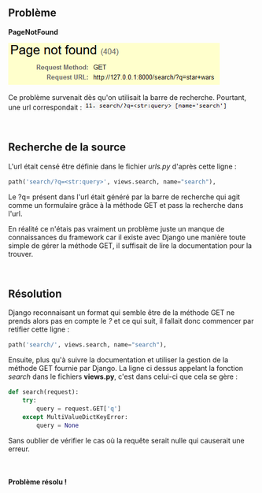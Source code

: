 ## Problème

**PageNotFound**

![](img/get_probleme.png)

Ce problème survenait dès qu'on utilisait la barre de recherche.
Pourtant, une url correspondait : ![](img/get_probleme_urls.png)

<br>

## Recherche de la source

L'url était censé être définie dans le fichier *urls.py* d'après cette ligne :
```py
path('search/?q=<str:query>', views.search, name="search"),
```
Le ?q= présent dans l'url était généré par la barre de recherche qui agit comme un formulaire grâce à la méthode GET et pass la recherche dans l'url.

En réalité ce n'étais pas vraiment un problème juste un manque de connaissances du framework car il existe avec Django une manière toute simple de gérer la méthode GET, il suffisait de lire la documentation pour la trouver.

<br>

## Résolution

Django reconnaisant un format qui semble être de la méthode GET ne prends alors pas en compte le *?* et ce qui suit, il fallait donc commencer par retifier cette ligne :
```py
path('search/', views.search, name="search"),
```
Ensuite, plus qu'à suivre la documentation et utiliser la gestion de la méthode GET fournie par Django.
La ligne ci dessus appelant la fonction *search* dans le fichiers **views.py**, c'est dans celui-ci que cela se gère :
```py
def search(request):
    try:
        query = request.GET['q'] 
    except MultiValueDictKeyError:
        query = None
```
Sans oublier de vérifier le cas où la requête serait nulle qui causerait une erreur.

<br>

#### Problème résolu !